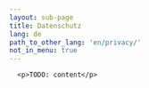 ```yaml
---
layout: sub-page
title: Datenschutz
lang: de
path_to_other_lang: 'en/privacy/'
not_in_menu: true
---
```


      <p>TODO: content</p>

